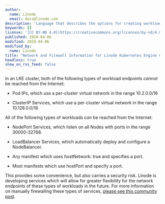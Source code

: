 ```yaml
---
author:
  name: Linode
  email: docs@linode.com
description: 'Language that describes the options for creating workloads on Linode Kubernetes Engine that are accessible from the Internet, and directions for creating firewall rules for your nodes.'
keywords: []
license: '[CC BY-ND 4.0](https://creativecommons.org/licenses/by-nd/4.0)'
published: 2020-04-06
modified: 2020-04-06
modified_by:
  name: Linode
title: "Network and Filewall Information for Linode Kubernetes Engine Clusters"
headless: true
show_on_rss_feed: false
---
```


In an LKE cluster, both of the following types of workload endpoints *cannot* be reached from the Internet:

-   Pod IPs, which use a per-cluster virtual network in the range 10.2.0.0/16

-   ClusterIP Services, which use a per-cluster virtual network in the range 10.128.0.0/16

All of the following types of workloads *can* be reached from the Internet:

-   NodePort Services, which listen on all Nodes with ports in the range 30000-32768.

-   LoadBalancer Services, which automatically deploy and configure a NodeBalancer.

-   Any manifest which uses hostNetwork: true and specifies a port.

-   Most manifests which use hostPort and specify a port.

This provides some convenience, but also carries a security risk. Linode is developing services which will allow for greater flexibility for the network endpoints of these types of workloads in the future. For more information on manually firewalling these types of services, [please see this community post](https://www.linode.com/community/questions/19155/securing-k8s-cluster).